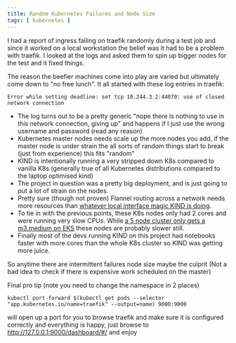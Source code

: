 ```yaml
---
title: Random Kubernetes Failures and Node Size
tags: [ kubernetes ]
---
```

I had a report of ingress failing on traefik randomly during a test job and since it worked on a local workstation the belief was it had to be a problem with traefik. I looked at the logs and asked them to spin up bigger nodes for the test and it fixed things.

The reason the beefier machines come into play are varied but ultimately come down to "no free lunch". It all started with these log entries in traefik:

`Error while setting deadline: set tcp 10.244.3.2:44070: use of closed network connection`

* The log turns out to be a pretty generic "nope there is nothing to use in this network connection, giving up" and happens if I just use the wrong username and password (read any reason)
* Kubernetes master nodes needs scale up the more nodes you add, if the master node is under strain the all sorts of random things start to break (just from experience) this fits "random"
* KIND is intentionally running a very stripped down K8s compared to vanilla K8s (generally true of all Kubernetes distributions compared to the laptop optimised kind)
* The project in question was a pretty big deployment, and is just going to put a lot of strain on the nodes.
* Pretty sure (though not proven) Flannel routing across a network needs more resources than [whatever local interface magic KIND is doing](https://kind.sigs.k8s.io/docs/user/configuration/#disable-default-cni).
* To tie in with the previous points, these K8s nodes only had 2 cores and were running very slow CPUs. While [a 5 node cluster only gets a m3.medium on EKS](https://learnk8s.io/kubernetes-node-size) these nodes are probably slower still.
* Finally most of the devs running KIND on this project had notebooks faster with more cores than the whole K8s cluster so KIND was getting more juice.

So anytime there are intermittent failures node size maybe the culprit (Not a bad idea to check if there is expensive work scheduled on the master)

Final pro tip (note you need to change the namespace in 2 places)

```kubectl port-forward $(kubectl get pods --selector "app.kubernetes.io/name=traefik" --output=name) 9000:9000```

will open up a port for you to browse traefik and make sure it is configured correctly and everything is happy, just browse to http://127.0.0.1:9000/dashboard/#/ and enjoy

